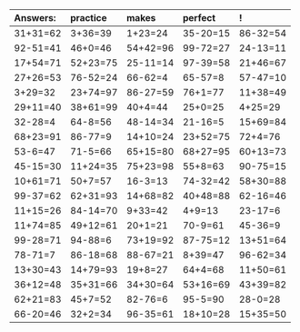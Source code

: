 | Answers: | practice | makes | perfect | ! |
| :--- | :--- | :--- | :--- | :--- |
| 31+31=62 | 3+36=39 | 1+23=24 | 35-20=15 | 86-32=54 | 
| 92-51=41 | 46+0=46 | 54+42=96 | 99-72=27 | 24-13=11 | 
| 17+54=71 | 52+23=75 | 25-11=14 | 97-39=58 | 21+46=67 | 
| 27+26=53 | 76-52=24 | 66-62=4 | 65-57=8 | 57-47=10 | 
| 3+29=32 | 23+74=97 | 86-27=59 | 76+1=77 | 11+38=49 | 
| 29+11=40 | 38+61=99 | 40+4=44 | 25+0=25 | 4+25=29 | 
| 32-28=4 | 64-8=56 | 48-14=34 | 21-16=5 | 15+69=84 | 
| 68+23=91 | 86-77=9 | 14+10=24 | 23+52=75 | 72+4=76 | 
| 53-6=47 | 71-5=66 | 65+15=80 | 68+27=95 | 60+13=73 | 
| 45-15=30 | 11+24=35 | 75+23=98 | 55+8=63 | 90-75=15 | 
| 10+61=71 | 50+7=57 | 16-3=13 | 74-32=42 | 58+30=88 | 
| 99-37=62 | 62+31=93 | 14+68=82 | 40+48=88 | 62-16=46 | 
| 11+15=26 | 84-14=70 | 9+33=42 | 4+9=13 | 23-17=6 | 
| 11+74=85 | 49+12=61 | 20+1=21 | 70-9=61 | 45-36=9 | 
| 99-28=71 | 94-88=6 | 73+19=92 | 87-75=12 | 13+51=64 | 
| 78-71=7 | 86-18=68 | 88-67=21 | 8+39=47 | 96-62=34 | 
| 13+30=43 | 14+79=93 | 19+8=27 | 64+4=68 | 11+50=61 | 
| 36+12=48 | 35+31=66 | 34+30=64 | 53+16=69 | 43+39=82 | 
| 62+21=83 | 45+7=52 | 82-76=6 | 95-5=90 | 28-0=28 | 
| 66-20=46 | 32+2=34 | 96-35=61 | 18+10=28 | 15+35=50 | 
